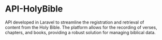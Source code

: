 # API-HolyBible
API developed in Laravel to streamline the registration and retrieval of content from the Holy Bible. The platform allows for the recording of verses, chapters, and books, providing a robust solution for managing biblical data.
